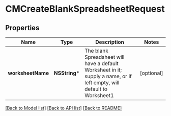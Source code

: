 # CMCreateBlankSpreadsheetRequest

## Properties
Name | Type | Description | Notes
------------ | ------------- | ------------- | -------------
**worksheetName** | **NSString*** | The blank Spreadsheet will have a default Worksheet in it; supply a name, or if left empty, will default to Worksheet1 | [optional] 

[[Back to Model list]](../README.md#documentation-for-models) [[Back to API list]](../README.md#documentation-for-api-endpoints) [[Back to README]](../README.md)


